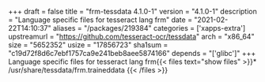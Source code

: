 +++
draft = false
title = "frm-tessdata 4.1.0-1"
version = "4.1.0-1"
description = "Language specific files for tesseract lang frm"
date = "2021-02-22T14:10:37"
aliases = "/packages/219384"
categories = ['xapps-extra']
upstreamurl = "https://github.com/tesseract-ocr/tessdata"
arch = "x86_64"
size = "5652352"
usize = "17856723"
sha1sum = "c19d72f8d6c7ebf1757ca9e241beb8aee5874166"
depends = "['glibc']"
+++
Language specific files for tesseract lang frm{{< files text="show files" >}}* /usr/share/tessdata/frm.traineddata
{{< /files >}}